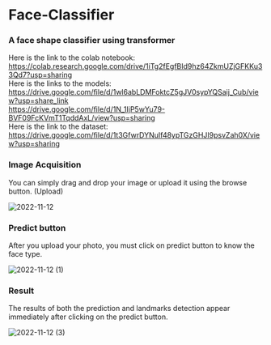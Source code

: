 # Face-Classifier
### A face shape classifier using transformer <br />
Here is the link to the colab notebook: <br />
https://colab.research.google.com/drive/1iTg2fEgfBId9hz64ZkmUZjGFKKu33Qd7?usp=sharing <br />
Here is the links to the models: <br />
https://drive.google.com/file/d/1wl6abLDMFoktcZ5gJV0sypYQSaij_Cub/view?usp=share_link <br />
https://drive.google.com/file/d/1N_1IjP5wYu79-BVF09FcKVmT1TqddAxL/view?usp=sharing <br />
Here is the link to the dataset: <br />
https://drive.google.com/file/d/1t3GfwrDYNuIf48ypTGzGHJI9psvZah0X/view?usp=sharing <br />
### Image Acquisition <br />
You can simply drag and drop your image or upload it using the browse button. (Upload) <br />

![2022-11-12](https://user-images.githubusercontent.com/61421659/201445878-6bb61400-f5bd-4984-89e6-85623df4c39e.png)

### Predict button <br />
After you upload your photo, you must click on predict button to know the face type. <br />

![2022-11-12 (1)](https://user-images.githubusercontent.com/61421659/201445991-e08108a4-c3ab-4634-b8ca-a6858dd30a85.png)

### Result <br />
The results of both the prediction and landmarks detection appear immediately after clicking on the predict button. <br />

![2022-11-12 (3)](https://user-images.githubusercontent.com/61421659/201491153-29e07c16-52b1-4283-b98c-9295d8042020.png)
